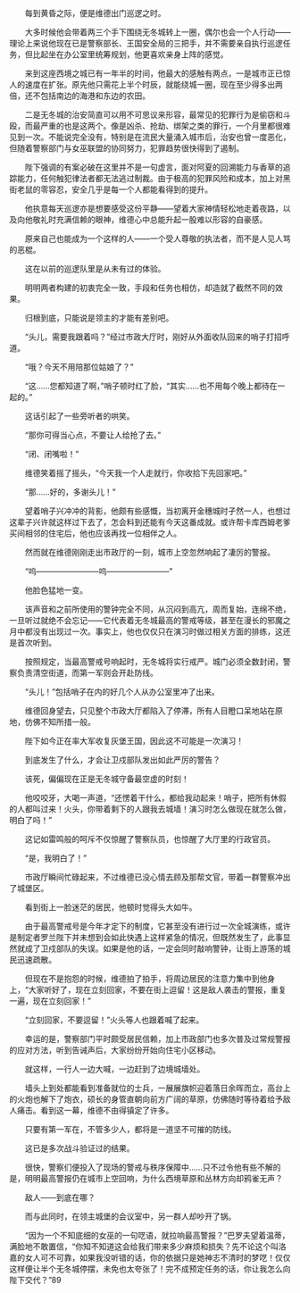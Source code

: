 　　每到黄昏之际，便是维德出门巡逻之时。

　　大多时候他会带着两三个手下围绕无冬城转上一圈，偶尔也会一个人行动——理论上来说他现在已是警察部长、王国安全局的三把手，并不需要亲自执行巡逻任务，但比起坐在办公室里统筹规划，他更喜欢亲身上阵的感觉。

　　来到这座西境之城已有一年半的时间，他最大的感触有两点，一是城市正已惊人的速度在扩张。原先他只需花上半个时辰，就能绕城一圈，现在至少得多出两倍，还不包括南边的海港和东边的农田。

　　二是无冬城的治安简直可以用不可思议来形容，最常见的犯罪行为是偷窃和斗殴，而最严重的也是这两个。像是凶杀、抢劫、绑架之类的罪行，一个月里都很难见到一次。不能说完全没有，特别是在流民大量涌入城市后，治安也曾一度恶化，但随着警察部门与女巫联盟的协同努力，犯罪趋势很快得到了遏制。

　　陛下强调的有案必破在这里并不是一句虚言，面对阿夏的回溯能力与香草的追踪能力，任何触犯律法者都无法逃过制裁。由于极高的犯罪风险和成本，加上对黑街老鼠的零容忍，安全几乎是每一个人都能看得到的提升。

　　他执意每天巡逻亦是想要感受这份平静——望着大家神情轻松地走着夜路，以及向他敬礼时充满信赖的眼神，维德心中总能升起一股难以形容的自豪感。

　　原来自己也能成为一个这样的人——一个受人尊敬的执法者，而不是人见人骂的恶棍。

　　这在以前的巡逻队里是从未有过的体验。

　　明明两者构建的初衷完全一致，手段和任务也相仿，却造就了截然不同的效果。

　　归根到底，只能说是领主的才能有差别吧。

　　“头儿，需要我跟着吗？”经过市政大厅时，刚好从外面收队回来的哨子打招呼道。

　　“哦？今天不用陪那位姑娘了？”

　　“这……您都知道了啊，”哨子顿时红了脸，“其实……也不用每个晚上都待在一起的。”

　　这话引起了一些旁听者的哄笑。

　　“那你可得当心点，不要让人给抢了去。”

　　“闭、闭嘴啦！”

　　维德笑着摇了摇头，“今天我一个人走就行，你收拾下先回家吧。”

　　“那……好的，多谢头儿！”

　　望着哨子兴冲冲的背影，他颇有些感慨，当初离开金穗城时孑然一人，也想过这辈子兴许就这样过下去了，怎会料到还能有今天这番成就。或许帮卡库西姆老爹买间相邻的住宅后，他也应该再找一位相伴之人。

　　然而就在维德刚刚走出市政厅的一刻，城市上空忽然响起了凄厉的警报。

　　“呜————————呜————————”

　　他脸色猛地一变。

　　该声音和之前所使用的警钟完全不同，从沉闷到高亢，周而复始，连绵不绝，一旦听过就绝不会忘记——它代表着无冬城最高的警戒等级，甚至在漫长的邪魔之月中都没有出现过一次。事实上，他也仅仅只在演习时做过相关方面的排练，这还是首次听到。

　　按照规定，当最高警戒号响起时，无冬城将实行戒严。城门必须全数封闭，警察负责清空街道，而第一军则会开赴防线。

　　“头儿！”包括哨子在内的好几个人从办公室里冲了出来。

　　维德回身望去，只见整个市政大厅都陷入了停滞，所有人目瞪口呆地站在原地，仿佛不知所措一般。

　　陛下如今正在率大军收复灰堡王国，因此这不可能是一次演习！

　　到底发生了什么，才会让卫戍部队发出如此严厉的警告？

　　该死，偏偏现在正是无冬城守备最空虚的时刻！

　　他咬咬牙，大喝一声道，“还愣着干什么，都给我动起来！哨子，把所有休假的人都叫过来！火头，你带着剩下的人跟我去城墙！演习时怎么做现在就怎么做，明白了吗！”

　　这记如雷鸣般的呵斥不仅惊醒了警察队员，也惊醒了大厅里的行政官员。

　　“是，我明白了！”

　　市政厅瞬间忙碌起来，不过维德已没心情去顾及那帮文官，带着一群警察冲出了城堡区。

　　看到街上一脸迷茫的居民，他顿时觉得头大如牛。

　　由于最高警戒号是今年才定下的制度，它甚至没有进行过一次全城演练，或许是制定者罗兰陛下并未想到会如此快遇上这样紧急的情况，但既然发生了，此事显然就成了卫戍部队的失误。如果是他的话，一定会同时敲响警钟，让街上游荡的城民迅速疏散。

　　但现在不是抱怨的时候，维德拍了拍手，将周边居民的注意力集中到他身上，“大家听好了，现在立刻回家，不要在街上逗留！这是敌人袭击的警报，重复一遍，现在立刻回家！”

　　“立刻回家，不要逗留！”火头等人也跟着喊了起来。

　　幸运的是，警察部门平时颇受居民信赖，加上市政部门也多次普及过常规警报的应对方法，听到告诫声后，大家纷纷开始向住宅小区移动。

　　就这样，一行人一边大喊，一边赶到了边境城墙处。

　　墙头上到处都能看到准备就位的士兵，一展展旗帜迎着落日余晖而立，高台上的火炮也解下了炮衣，硕长的身管直朝向前方广阔的草原，仿佛随时等待着给予敌人痛击。看到这一幕，维德不由得镇定了许多。

　　只要有第一军在，不管多少人，都将是一道坚不可摧的防线。

　　这已是多次战斗验证过的结果。

　　很快，警察们便投入了现场的警戒与秩序保障中……只不过令他有些不解的是，明明最高警报仍在城市上空回响，为什么西境草原和丛林方向却鸦雀无声？

　　敌人——到底在哪？

　　而与此同时，在领主城堡的会议室中，另一群人却吵开了锅。

　　“因为一个不知底细的女巫的一句呓语，就拉响最高警报？”巴罗夫望着温蒂，满脸地不敢置信，“你知不知道这会给我们带来多少麻烦和损失？先不论这个叫洛嘉的女人可不可靠，如果我没听错的话，你的依据只是她神志不清时的梦呓！仅仅这样便让半个无冬城停摆，未免也太夸张了！完不成预定任务的话，你让我怎么向陛下交代？”89
